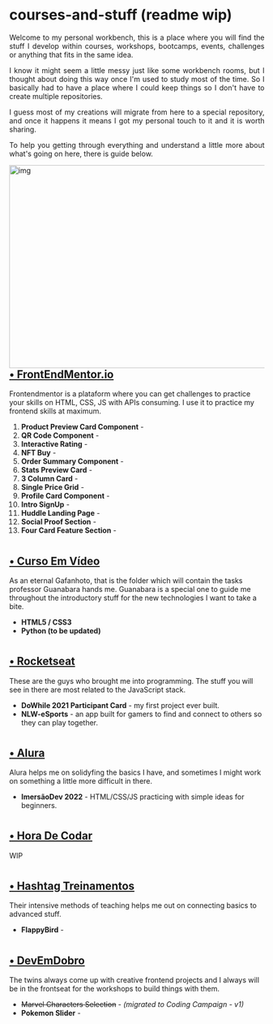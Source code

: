 # courses-and-stuff (readme wip)

<p align="justify">Welcome to my personal workbench, this is a place where you will find the stuff I develop within courses, workshops, bootcamps, events, challenges or anything that fits in the same idea.</p>

<p align="justify">I know it might seem a little messy just like some workbench rooms, but I thought about doing this way once I'm used to study most of the time. So I basically had to have a place where I could keep things so I don't have to create multiple repositories.</p>

<p align="justify">I guess most of my creations will migrate from here to a special repository, and once it happens it means I got my personal touch to it and it is worth sharing.</p>

<p align="justify">To help you getting through everything and understand a little more about what's going on here, there is guide below.</p>


<img align="right" alt="img" src="https://i.pinimg.com/originals/75/3c/a1/753ca1a2a59e1341289c78b20c50d4bf.jpg" width="1000px" height="400px" />


# <h2><a href="https://github.com/maztt/courses-and-stuff/tree/main/frontend-mentor">• FrontEndMentor.io</a></h2>
Frontendmentor is a plataform where you can get challenges to practice your skills on HTML, CSS, JS with APIs consuming. I use it to practice my frontend skills at maximum.

<ol>
  <li> <b>Product Preview Card Component</b> - 
<li> <b>QR Code Component</b> - 
<li> <b>Interactive Rating</b> - 
<li> <b>NFT Buy</b> - 
<li> <b>Order Summary Component</b> - 
<li> <b>Stats Preview Card</b> - 
<li> <b>3 Column Card</b> - 
<li> <b>Single Price Grid</b> - 
<li> <b>Profile Card Component</b> - 
<li> <b>Intro SignUp</b> -
<li> <b>Huddle Landing Page</b> -
<li> <b>Social Proof Section</b> - 
<li> <b>Four Card Feature Section</b> -
</ol>


# <h2><a href="https://github.com/maztt/courses-and-stuff/tree/main/curso-em-video">• Curso Em Vídeo</a></h2>
As an eternal Gafanhoto, that is the folder which will contain the tasks professor Guanabara hands me. Guanabara is a special one to guide me throughout the introductory stuff for the new technologies I want to take a bite.<br>

<ul>
<li> <b>HTML5 / CSS3</b>
<li> <b>Python (to be updated)</b>
</ul>

# <h2><a href="https://github.com/maztt/courses-and-stuff/tree/main/rocketseat">• Rocketseat</a></h2>
These are the guys who brought me into programming. The stuff you will see in there are most related to the JavaScript stack.

<ul>
<li> <b>DoWhile 2021 Participant Card</b> - my first project ever built.
<li> <b>NLW-eSports</b> - an app built for gamers to find and connect to others so they can play together.
</ul>

# <h2><a href="https://github.com/maztt/courses-and-stuff/tree/main/alura">• Alura</a></h2>
Alura helps me on solidyfing the basics I have, and sometimes I might work on something a little more difficult in there.

<ul>
<li> <b>ImersãoDev 2022</b> - HTML/CSS/JS practicing with simple ideas for beginners.
</ul>

# <h2><a href="https://github.com/maztt/courses-and-stuff/tree/main/hora-de-codar">• Hora De Codar</a></h2>
WIP

# <h2><a href="https://github.com/maztt/courses-and-stuff/tree/main/hashtag-treinamentos">• Hashtag Treinamentos</a></h2>
Their intensive methods of teaching helps me out on connecting basics to advanced stuff.

<ul>
<li> <b>FlappyBird</b> - 
</ul>

# <h2><a href="https://github.com/maztt/courses-and-stuff/tree/main/dev-em-dobro">• DevEmDobro</a></h2>
The twins always come up with creative frontend projects and I always will be in the frontseat for the workshops to build things with them.

<ul>
  <li> <del>Marvel Characters Selection</del> - <em>(migrated to Coding Campaign - v1)</em>
<li> <b>Pokemon Slider</b> - 
</ul>
